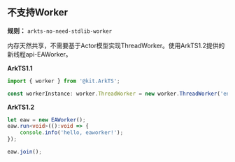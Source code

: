 ## 不支持Worker

**规则：** `arkts-no-need-stdlib-worker`

内存天然共享，不需要基于Actor模型实现ThreadWorker。使用ArkTS1.2提供的新线程api-EAWorker。

**ArkTS1.1**
```typescript
import { worker } from '@kit.ArkTS';

const workerInstance: worker.ThreadWorker = new worker.ThreadWorker('entry/ets/workers/Worker.ets')
```

**ArkTS1.2**
```typescript
let eaw = new EAWorker();
eaw.run<void>(():void => {
    console.info('hello, eaworker!');
});

eaw.join();
```